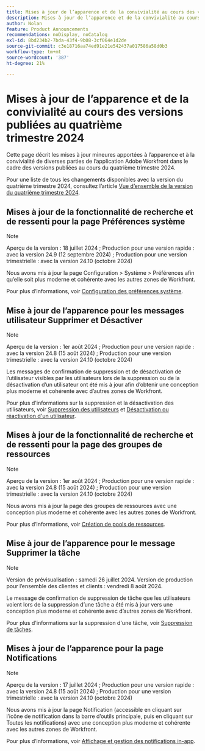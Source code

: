 ```yaml
---
title: Mises à jour de l’apparence et de la convivialité au cours des versions publiées au quatrième trimestre 2024
description: Mises à jour de l’apparence et de la convivialité au cours des versions publiées au quatrième trimestre 2024
author: Nolan
feature: Product Announcements
recommendations: noDisplay, noCatalog
exl-id: 8bd234b2-7bda-43f4-9b08-3cf064e1d2de
source-git-commit: c3e18716aa74ed91e21e542437a017586a58d0b3
workflow-type: tm+mt
source-wordcount: '387'
ht-degree: 21%

---
```


# Mises à jour de l’apparence et de la convivialité au cours des versions publiées au quatrième trimestre 2024

Cette page décrit les mises à jour mineures apportées à l’apparence et à la convivialité de diverses parties de l’application Adobe Workfront dans le cadre des versions publiées au cours du quatrième trimestre 2024.

Pour une liste de tous les changements disponibles avec la version du quatrième trimestre 2024, consultez l’article [Vue d’ensemble de la version du quatrième trimestre 2024](/help/quicksilver/product-announcements/product-releases/24-q4-release-activity/24-q4-release-overview.md).

## Mises à jour de la fonctionnalité de recherche et de ressenti pour la page Préférences système

>[!NOTE]
>
>Aperçu de la version : 18 juillet 2024 ; Production pour une version rapide : avec la version 24.9 (12 septembre 2024) ; Production pour une version trimestrielle : avec la version 24.10 (octobre 2024)

Nous avons mis à jour la page Configuration > Système > Préférences afin qu’elle soit plus moderne et cohérente avec les autres zones de Workfront.

Pour plus d’informations, voir [Configuration des préférences système](/help/quicksilver/administration-and-setup/manage-workfront/security/configure-security-preferences.md).

## Mise à jour de l’apparence pour les messages utilisateur Supprimer et Désactiver

>[!NOTE]
>
>Aperçu de la version : 1er août 2024 ; Production pour une version rapide : avec la version 24.8 (15 août 2024) ; Production pour une version trimestrielle : avec la version 24.10 (octobre 2024)

Les messages de confirmation de suppression et de désactivation de l’utilisateur visibles par les utilisateurs lors de la suppression ou de la désactivation d’un utilisateur ont été mis à jour afin d’obtenir une conception plus moderne et cohérente avec d’autres zones de Workfront.

Pour plus d&#39;informations sur la suppression et la désactivation des utilisateurs, voir [Suppression des utilisateurs](/help/quicksilver/administration-and-setup/add-users/create-and-manage-users/delete-a-user.md) et [Désactivation ou réactivation d&#39;un utilisateur](/help/quicksilver/administration-and-setup/add-users/create-and-manage-users/deactivate-a-user.md).

## Mises à jour de la fonctionnalité de recherche et de ressenti pour la page des groupes de ressources

>[!NOTE]
>
>Aperçu de la version : 1er août 2024 ; Production pour une version rapide : avec la version 24.8 (15 août 2024) ; Production pour une version trimestrielle : avec la version 24.10 (octobre 2024)

Nous avons mis à jour la page des groupes de ressources avec une conception plus moderne et cohérente avec les autres zones de Workfront.

Pour plus d’informations, voir [Création de pools de ressources](/help/quicksilver/resource-mgmt/resource-planning/resource-pools/create-resource-pools.md).

## Mise à jour de l’apparence pour le message Supprimer la tâche

>[!NOTE]
>
>Version de prévisualisation : samedi 26 juillet 2024. Version de production pour l’ensemble des clientes et clients : vendredi 8 août 2024.

Le message de confirmation de suppression de tâche que les utilisateurs voient lors de la suppression d’une tâche a été mis à jour vers une conception plus moderne et cohérente avec d’autres zones de Workfront.

Pour plus d&#39;informations sur la suppression d&#39;une tâche, voir [Suppression de tâches](/help/quicksilver/manage-work/tasks/manage-tasks/delete-tasks.md).

## Mises à jour de l’apparence pour la page Notifications

>[!NOTE]
>
>Aperçu de la version : 17 juillet 2024 ; Production pour une version rapide : avec la version 24.8 (15 août 2024) ; Production pour une version trimestrielle : avec la version 24.10 (octobre 2024)

Nous avons mis à jour la page Notification (accessible en cliquant sur l’icône de notification dans la barre d’outils principale, puis en cliquant sur Toutes les notifications) avec une conception plus moderne et cohérente avec les autres zones de Workfront.

Pour plus d’informations, voir [Affichage et gestion des notifications in-app](/help/quicksilver/workfront-basics/using-notifications/view-and-manage-in-app-notifications.md).
